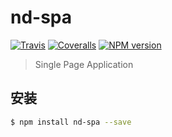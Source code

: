 # nd-spa

[![Travis](https://img.shields.io/travis/ndfront/nd-spa.svg?style=flat-square)](https://github.com/ndfront/nd-spa)
[![Coveralls](https://img.shields.io/coveralls/ndfront/nd-spa.svg?style=flat-square)](https://github.com/ndfront/nd-spa)
[![NPM version](https://img.shields.io/npm/v/nd-spa.svg?style=flat-square)](https://npmjs.org/package/nd-spa)

> Single Page Application

## 安装

```bash
$ npm install nd-spa --save
```
